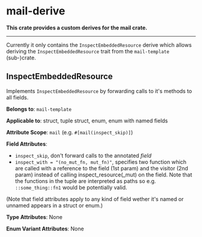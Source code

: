 # mail-derive

**This crate provides a custom derives for the mail crate.**

---

Currently it only contains the `InspectEmbeddedResource`
derive which allows deriving the `InspectEmbeddedResource`
trait from the `mail-template` (sub-)crate.

## InspectEmbeddedResource

Implements `InspectEmbeddedResource` by forwarding calls to it's
methods to all fields.

**Belongs to**: `mail-template`

**Applicable to**: struct, tuple struct, enum, enum with named fields

**Attribute Scope**: `mail` (e.g. `#[mail(inspect_skip)]`)

**Field Attributes**:

- `inspect_skip`, don't forward calls to the annotated _field_
- `inspect_with = "(no_mut_fn, mut_fn)"`, specifies two function
  which are called with a reference to the field (1st param) and
  the visitor (2nd param) instead of calling inspect_resource(_mut)
  on the field. Note that the functions in the tuple are interpreted
  as paths so e.g. `::some_thing::fn1` would be potentially valid.

(Note that field attributes apply to any kind of field wether it's
named or unnamed appears in a struct or enum.)

**Type Attributes**: None

**Enum Variant Attributes**: None